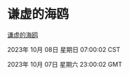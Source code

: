 # 谦虚的海鸥
[谦虚的海鸥](http://219.139.197.189:56308/qxdho/course/base/hotlink/index.php)

2023年 10月 08日 星期日 07:00:02 CST

2023年 10月 07日 星期六 23:00:02 GMT
